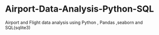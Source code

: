 # Airport-Data-Analysis-Python-SQL
Airport and Flight data analysis using Python , Pandas ,seaborn and SQL(sqlite3)
